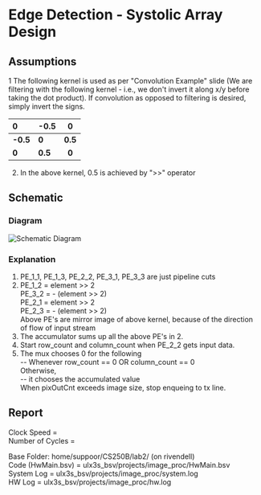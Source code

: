 # Edge Detection - Systolic Array Design

## Assumptions
1 The following kernel is used as per "Convolution Example" slide (We are filtering with the following kernel - i.e., we don't invert it along x/y before taking the dot product). If convolution as opposed to filtering is desired, simply invert the signs.

| **0**    | **-0.5** | **0**  |
|:-----|:-----|:----:|
| **-0.5** | **0**    | **0.5** |  
| **0**    | **0.5**  | **0**  |

2. In the above kernel, 0.5 is achieved by ">>" operator

## Schematic 
### Diagram
![Schematic Diagram](https://user-images.githubusercontent.com/92354970/172226013-7c185566-cbe7-4bad-9d75-f872657a6cac.png)

### Explanation
1. PE_1_1, PE_1_3, PE_2_2, PE_3_1, PE_3_3 are just pipeline cuts  
2. PE_1_2 = element >> 2  
   PE_3_2 = - (element >> 2)  
   PE_2_1 = element >> 2  
   PE_2_3 = - (element >> 2)  
   Above PE's are mirror image of above kernel, because of the direction of flow of input stream  
3. The accumulator sums up all the above PE's in 2.  
4. Start row_count and column_count when PE_2_2 gets input data. 
5. The mux chooses 0 for the following   
   -- Whenever row_count == 0 OR column_count == 0  
   Otherwise,   
   -- it chooses the accumulated value    
   When pixOutCnt exceeds image size, stop enqueing to tx line.  
    

## Report
Clock Speed =   
Number of Cycles =   

Base Folder: home/suppoor/CS250B/lab2/   (on rivendell)  
Code (HwMain.bsv) =  ulx3s_bsv/projects/image_proc/HwMain.bsv   
System Log = ulx3s_bsv/projects/image_proc/system.log  
HW Log =   ulx3s_bsv/projects/image_proc/hw.log  
